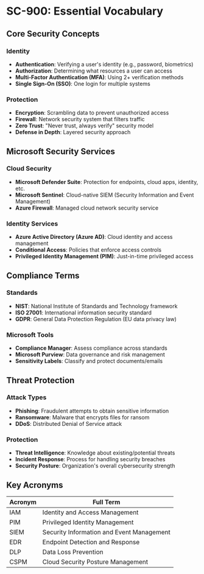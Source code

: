 # SC-900: Essential Vocabulary

## Core Security Concepts

### Identity
- **Authentication**: Verifying a user's identity (e.g., password, biometrics)
- **Authorization**: Determining what resources a user can access
- **Multi-Factor Authentication (MFA)**: Using 2+ verification methods
- **Single Sign-On (SSO)**: One login for multiple systems

### Protection
- **Encryption**: Scrambling data to prevent unauthorized access
- **Firewall**: Network security system that filters traffic
- **Zero Trust**: "Never trust, always verify" security model
- **Defense in Depth**: Layered security approach

## Microsoft Security Services

### Cloud Security
- **Microsoft Defender Suite**: Protection for endpoints, cloud apps, identity, etc.
- **Microsoft Sentinel**: Cloud-native SIEM (Security Information and Event Management)
- **Azure Firewall**: Managed cloud network security service

### Identity Services
- **Azure Active Directory (Azure AD)**: Cloud identity and access management
- **Conditional Access**: Policies that enforce access controls
- **Privileged Identity Management (PIM)**: Just-in-time privileged access

## Compliance Terms

### Standards
- **NIST**: National Institute of Standards and Technology framework
- **ISO 27001**: International information security standard
- **GDPR**: General Data Protection Regulation (EU data privacy law)

### Microsoft Tools
- **Compliance Manager**: Assess compliance across standards
- **Microsoft Purview**: Data governance and risk management
- **Sensitivity Labels**: Classify and protect documents/emails

## Threat Protection

### Attack Types
- **Phishing**: Fraudulent attempts to obtain sensitive information
- **Ransomware**: Malware that encrypts files for ransom
- **DDoS**: Distributed Denial of Service attack

### Protection
- **Threat Intelligence**: Knowledge about existing/potential threats
- **Incident Response**: Process for handling security breaches
- **Security Posture**: Organization's overall cybersecurity strength

## Key Acronyms
| Acronym | Full Term |
|---------|-----------|
| IAM | Identity and Access Management |
| PIM | Privileged Identity Management |
| SIEM | Security Information and Event Management |
| EDR | Endpoint Detection and Response |
| DLP | Data Loss Prevention |
| CSPM | Cloud Security Posture Management |